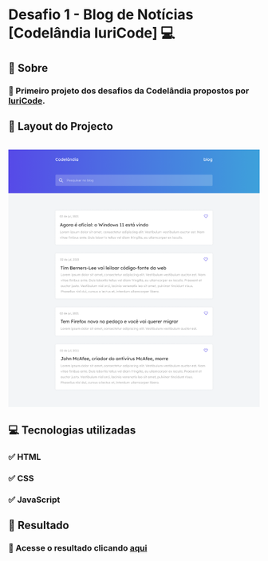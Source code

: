 # Desafio 1 - Blog de Notícias  [Codelândia IuriCode]  💻



## 📌 Sobre

### 🥇 Primeiro projeto dos desafios da Codelândia propostos por  <a href="https://www.linkedin.com/in/iuricode/">IuriCode</a>.



## 🎯 Layout do Projecto

<br>

<img src="./assets/design/design.png">


## 💻 Tecnologias utilizadas

### ✅ HTML 
### ✅ CSS
### ✅ JavaScript


## 🎉 Resultado

### 🧐 Acesse o resultado clicando <a href="https://codelandia-blog-torrico.netlify.app" target="_blank">aqui</a>